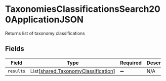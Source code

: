 # TaxonomiesClassificationsSearch200ApplicationJSON

Returns list of taxonomy classifications


## Fields

| Field                                                                                | Type                                                                                 | Required                                                                             | Description                                                                          |
| ------------------------------------------------------------------------------------ | ------------------------------------------------------------------------------------ | ------------------------------------------------------------------------------------ | ------------------------------------------------------------------------------------ |
| `results`                                                                            | List[[shared.TaxonomyClassification](../../models/shared/taxonomyclassification.md)] | :heavy_minus_sign:                                                                   | N/A                                                                                  |